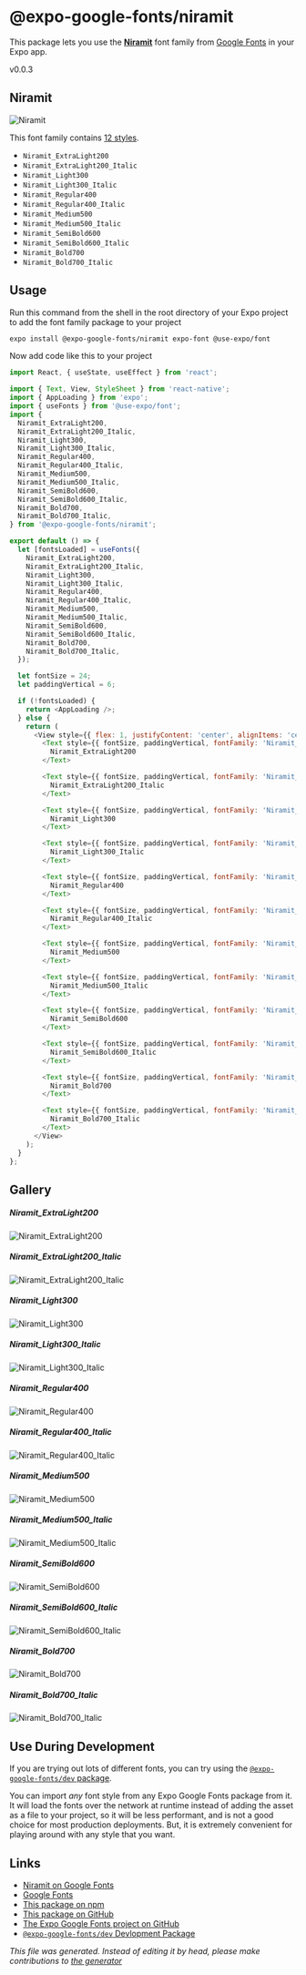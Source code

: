 # @expo-google-fonts/niramit

This package lets you use the [**Niramit**](https://fonts.google.com/specimen/Niramit) font family from [Google Fonts](https://fonts.google.com/) in your Expo app.

v0.0.3

## Niramit

![Niramit](./font-family.png)

This font family contains [12 styles](#gallery).

- `Niramit_ExtraLight200`
- `Niramit_ExtraLight200_Italic`
- `Niramit_Light300`
- `Niramit_Light300_Italic`
- `Niramit_Regular400`
- `Niramit_Regular400_Italic`
- `Niramit_Medium500`
- `Niramit_Medium500_Italic`
- `Niramit_SemiBold600`
- `Niramit_SemiBold600_Italic`
- `Niramit_Bold700`
- `Niramit_Bold700_Italic`

## Usage

Run this command from the shell in the root directory of your Expo project to add the font family package to your project
```sh
expo install @expo-google-fonts/niramit expo-font @use-expo/font
```

Now add code like this to your project
```js
import React, { useState, useEffect } from 'react';

import { Text, View, StyleSheet } from 'react-native';
import { AppLoading } from 'expo';
import { useFonts } from '@use-expo/font';
import {
  Niramit_ExtraLight200,
  Niramit_ExtraLight200_Italic,
  Niramit_Light300,
  Niramit_Light300_Italic,
  Niramit_Regular400,
  Niramit_Regular400_Italic,
  Niramit_Medium500,
  Niramit_Medium500_Italic,
  Niramit_SemiBold600,
  Niramit_SemiBold600_Italic,
  Niramit_Bold700,
  Niramit_Bold700_Italic,
} from '@expo-google-fonts/niramit';

export default () => {
  let [fontsLoaded] = useFonts({
    Niramit_ExtraLight200,
    Niramit_ExtraLight200_Italic,
    Niramit_Light300,
    Niramit_Light300_Italic,
    Niramit_Regular400,
    Niramit_Regular400_Italic,
    Niramit_Medium500,
    Niramit_Medium500_Italic,
    Niramit_SemiBold600,
    Niramit_SemiBold600_Italic,
    Niramit_Bold700,
    Niramit_Bold700_Italic,
  });

  let fontSize = 24;
  let paddingVertical = 6;

  if (!fontsLoaded) {
    return <AppLoading />;
  } else {
    return (
      <View style={{ flex: 1, justifyContent: 'center', alignItems: 'center' }}>
        <Text style={{ fontSize, paddingVertical, fontFamily: 'Niramit_ExtraLight200' }}>
          Niramit_ExtraLight200
        </Text>

        <Text style={{ fontSize, paddingVertical, fontFamily: 'Niramit_ExtraLight200_Italic' }}>
          Niramit_ExtraLight200_Italic
        </Text>

        <Text style={{ fontSize, paddingVertical, fontFamily: 'Niramit_Light300' }}>
          Niramit_Light300
        </Text>

        <Text style={{ fontSize, paddingVertical, fontFamily: 'Niramit_Light300_Italic' }}>
          Niramit_Light300_Italic
        </Text>

        <Text style={{ fontSize, paddingVertical, fontFamily: 'Niramit_Regular400' }}>
          Niramit_Regular400
        </Text>

        <Text style={{ fontSize, paddingVertical, fontFamily: 'Niramit_Regular400_Italic' }}>
          Niramit_Regular400_Italic
        </Text>

        <Text style={{ fontSize, paddingVertical, fontFamily: 'Niramit_Medium500' }}>
          Niramit_Medium500
        </Text>

        <Text style={{ fontSize, paddingVertical, fontFamily: 'Niramit_Medium500_Italic' }}>
          Niramit_Medium500_Italic
        </Text>

        <Text style={{ fontSize, paddingVertical, fontFamily: 'Niramit_SemiBold600' }}>
          Niramit_SemiBold600
        </Text>

        <Text style={{ fontSize, paddingVertical, fontFamily: 'Niramit_SemiBold600_Italic' }}>
          Niramit_SemiBold600_Italic
        </Text>

        <Text style={{ fontSize, paddingVertical, fontFamily: 'Niramit_Bold700' }}>
          Niramit_Bold700
        </Text>

        <Text style={{ fontSize, paddingVertical, fontFamily: 'Niramit_Bold700_Italic' }}>
          Niramit_Bold700_Italic
        </Text>
      </View>
    );
  }
};

```

## Gallery

##### Niramit_ExtraLight200
![Niramit_ExtraLight200](./e92669e514d741863c49ee66189090f4d5dca5b6a9d34ccbe435b2f5af660c42.ttf.png)

##### Niramit_ExtraLight200_Italic
![Niramit_ExtraLight200_Italic](./d2d4697e15bf89f5f5ef604984ccc6a79f078de6f91e60deae5736de825110bc.ttf.png)

##### Niramit_Light300
![Niramit_Light300](./cc8b41b318e8ef4a063f6a1d3c4b2b8b07029e70b412f4aff994ee4849efb09c.ttf.png)

##### Niramit_Light300_Italic
![Niramit_Light300_Italic](./8b5560e9959b3ffe8583ea5591a0852f3cb9dd7d8f256327fd1dfa761aebbc97.ttf.png)

##### Niramit_Regular400
![Niramit_Regular400](./b73b7564f064368ecc427a55f6f52ab3191726827cc1b6c8fe10059308a2c576.ttf.png)

##### Niramit_Regular400_Italic
![Niramit_Regular400_Italic](./f2f02627999eb05690e589cbb7e0c1ab1e977f24c976bbeafab5c8bb041cb23c.ttf.png)

##### Niramit_Medium500
![Niramit_Medium500](./d57314c8b28aa732f0904f616db80bd02f471e91a0c0620454016ddb37200371.ttf.png)

##### Niramit_Medium500_Italic
![Niramit_Medium500_Italic](./3c7d65b0b7438466a6707ae7ee57b82aad56e02798b2bd582110803cfd632e40.ttf.png)

##### Niramit_SemiBold600
![Niramit_SemiBold600](./932bdc0ea4e9406b713a29b1a936c3bfba71853a8f834dcf9129914d6ed2f0e7.ttf.png)

##### Niramit_SemiBold600_Italic
![Niramit_SemiBold600_Italic](./deb26883a193441eb594a0e8e42bac1d2d1ac822053c3bd7fcaf06161fbc281d.ttf.png)

##### Niramit_Bold700
![Niramit_Bold700](./67d40f2a9e3f3cc8c4e0873f0c6aa8b2db46210c344b6805eb7a3280b6430a85.ttf.png)

##### Niramit_Bold700_Italic
![Niramit_Bold700_Italic](./2d5a53eeb80546748e52c84452b17b60d1e4abfcd7e01f6d6f909ad0446c9f19.ttf.png)


## Use During Development

If you are trying out lots of different fonts, you can try using the [`@expo-google-fonts/dev` package](https://www.npmjs.com/package/@expo-google-fonts/dev).

You can import *any* font style from any Expo Google Fonts package from it. It will load the fonts
over the network at runtime instead of adding the asset as a file to your project, so it will be 
less performant, and is not a good choice for most production deployments. But, it is extremely convenient
for playing around with any style that you want.

## Links

- [Niramit on Google Fonts](https://fonts.google.com/specimen/Niramit)
- [Google Fonts](https://fonts.google.com/)
- [This package on npm](https://www.npmjs.com/package/@expo-google-fonts/niramit)
- [This package on GitHub](https://github.com/expo/google-fonts/tree/master/font-packages/niramit)
- [The Expo Google Fonts project on GitHub](https://github.com/expo/google-fonts)
- [`@expo-google-fonts/dev` Devlopment Package](https://github.com/expo/google-fonts/tree/master/font-packages/dev)


*This file was generated. Instead of editing it by head, please make contributions to [the generator](https://github.com/expo/google-fonts/tree/master/packages/generator)*
